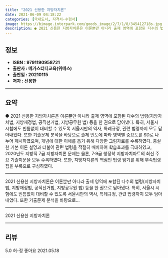 ```yaml
---
title: "2021 신용한 지방자치론"
date: 2021-06-09 04:18:22
categories: [국내도서, 자격서-수험서]
image: https://bimage.interpark.com/goods_image/2/7/1/8/345412718s.jpg
description: ● 2021 신용한 지방자치론은 이론뿐만 아니라 출제 영역에 포함된 다수의 법령(지방자치법, 지방재정법, 공직선거법, 지방공무원 법) 등을 한 권으로 담아냈다. 특히, 서울시 시험에도 빈틈없이 대비할 수 있도록 서울시만의 역사, 특례규정, 관련 법령까지 모두 담아내었다. 또한 기출문제
---
```


## **정보**

- **ISBN : 9791190958721**
- **출판사 : 메가스터디교육(위메스)**
- **출판일 : 20210115**
- **저자 : 신용한**

------



## **요약**

●  2021 신용한 지방자치론은 이론뿐만 아니라 출제 영역에 포함된 다수의 법령(지방자치법, 지방재정법, 공직선거법, 지방공무원 법) 등을 한 권으로 담아냈다. 특히, 서울시 시험에도 빈틈없이 대비할 수 있도록 서울시만의 역사, 특례규정, 관련 법령까지 모두 담아내었다. 또한 기출문제 분석을 바탕으로 출제 빈도에 따라 영역별 중요도를 SD로 나누어 제시하였으며, 개념에 대한 이해를 돕기 위해 다양한 그림자료를 수록하였다. 충실한 기본 이론 설명과 더불어 관련 법령을 적절히 배치하여 학습효과를 극대하였고, 2020년도 지방직 7급 지방자치론 문제는 물론, 7·9급 행정학 지방자치파트의 최신 주요 기출지문을 모두 수록하였다. 또한, 지방자치론의 핵심인 법령 암기를 위해 부속법령집을 부록으로 구성하였다.

------

2021 신용한 지방자치론은 이론뿐만 아니라 출제 영역에 포함된 다수의 법령(지방자치법, 지방재정법, 공직선거법, 지방공무원 법) 등을 한 권으로 담아냈다. 특히, 서울시 시험에도 빈틈없이 대비할 수 있도록 서울시만의 역사, 특례규정, 관련 법령까지 모두 담아내었다. 또한 기출문제 분석을 바탕으로... 

------


2021 신용한 지방자치론 

------


## **리뷰** 

5.0 허-정 좋아요 2021.05.18 <br/>